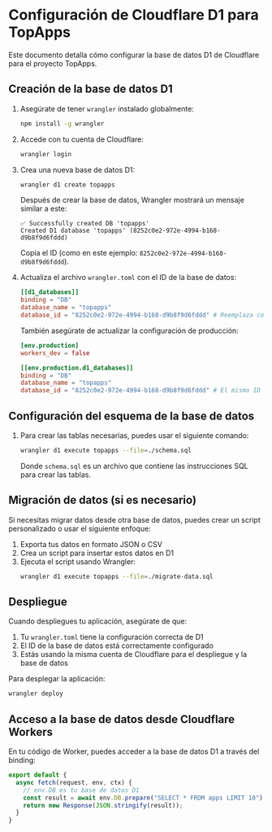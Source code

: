 # Configuración de Cloudflare D1 para TopApps

Este documento detalla cómo configurar la base de datos D1 de Cloudflare para el proyecto TopApps.

## Creación de la base de datos D1

1. Asegúrate de tener `wrangler` instalado globalmente:
   ```bash
   npm install -g wrangler
   ```

2. Accede con tu cuenta de Cloudflare:
   ```bash
   wrangler login
   ```

3. Crea una nueva base de datos D1:
   ```bash
   wrangler d1 create topapps
   ```

   Después de crear la base de datos, Wrangler mostrará un mensaje similar a este:
   ```
   ✅ Successfully created DB 'topapps'
   Created D1 database 'topapps' (8252c0e2-972e-4994-b168-d9b8f9d6fddd)
   ```

   Copia el ID (como en este ejemplo: `8252c0e2-972e-4994-b168-d9b8f9d6fddd`).

4. Actualiza el archivo `wrangler.toml` con el ID de la base de datos:
   ```toml
   [[d1_databases]]
   binding = "DB"
   database_name = "topapps"
   database_id = "8252c0e2-972e-4994-b168-d9b8f9d6fddd" # Reemplaza con tu ID
   ```

   También asegúrate de actualizar la configuración de producción:
   ```toml
   [env.production]
   workers_dev = false

   [[env.production.d1_databases]]
   binding = "DB"
   database_name = "topapps"
   database_id = "8252c0e2-972e-4994-b168-d9b8f9d6fddd" # El mismo ID
   ```

## Configuración del esquema de la base de datos

1. Para crear las tablas necesarias, puedes usar el siguiente comando:
   ```bash
   wrangler d1 execute topapps --file=./schema.sql
   ```

   Donde `schema.sql` es un archivo que contiene las instrucciones SQL para crear las tablas.

## Migración de datos (si es necesario)

Si necesitas migrar datos desde otra base de datos, puedes crear un script personalizado o usar el siguiente enfoque:

1. Exporta tus datos en formato JSON o CSV
2. Crea un script para insertar estos datos en D1
3. Ejecuta el script usando Wrangler:
   ```bash
   wrangler d1 execute topapps --file=./migrate-data.sql
   ```

## Despliegue

Cuando despliegues tu aplicación, asegúrate de que:

1. Tu `wrangler.toml` tiene la configuración correcta de D1
2. El ID de la base de datos está correctamente configurado
3. Estás usando la misma cuenta de Cloudflare para el despliegue y la base de datos

Para desplegar la aplicación:
```bash
wrangler deploy
```

## Acceso a la base de datos desde Cloudflare Workers

En tu código de Worker, puedes acceder a la base de datos D1 a través del binding:

```javascript
export default {
  async fetch(request, env, ctx) {
    // env.DB es tu base de datos D1
    const result = await env.DB.prepare("SELECT * FROM apps LIMIT 10").all();
    return new Response(JSON.stringify(result));
  }
}
```